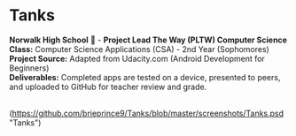 # Tanks
<b>Norwalk High School</b> :school: - <b>Project Lead The Way (PLTW) Computer Science</b><br>
<b>Class:</b> Computer Science Applications (CSA) - 2nd Year (Sophomores)<br>
<b>Project Source:</b> Adapted from Udacity.com (Android Development for Beginners)<br>
<b>Deliverables:</b> Completed apps are tested on a device, presented to peers, and uploaded to GitHub for teacher review and grade.   
<br>


(https://github.com/brieprince9/Tanks/blob/master/screenshots/Tanks.psd "Tanks")
<br><br>
